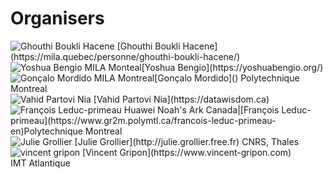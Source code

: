# Organisers


<div class="grid-container">
  <div class="column">
   <img src="/orginisers_pictures/UserImage.jpg" alt="Ghouthi Boukli Hacene"/>
    [Ghouthi Boukli Hacene](https://mila.quebec/personne/ghouthi-boukli-hacene/)
  </div>
  <div class="column">
   <img src="/orginisers_pictures/Yoshua_bengio.jpeg" alt="Yoshua Bengio" />
    MILA Monteal[Yoshua Bengio](https://yoshuabengio.org/)
  </div>
  <div class="column">
   <img src="/orginisers_pictures/goncalo.jpeg" alt="Gonçalo Mordido" />
    MILA Montreal[Gonçalo Mordido]() Polytechnique Montreal
  </div>
  <div class="column">
   <img src="/orginisers_pictures/vahid_photo.png" alt="Vahid Partovi Nia‬" />
   [Vahid Partovi Nia](https://datawisdom.ca)
  </div>
  <div class="column">
   <img src="/orginisers_pictures/leduc-primeau-francois.jpg" alt="François Leduc-primeau" />
    Huawei Noah's Ark Canada|[François Leduc-primeau](https://www.gr2m.polymtl.ca/francois-leduc-primeau-en)Polytechnique Montreal
  </div>
  <div class="column">
   <img src="/orginisers_pictures/JG1.jpg" alt="Julie Grollier" />
   [Julie Grollier](http://julie.grollier.free.fr)
   CNRS, Thales
  </div>
   <div class="column">
   <img src="/orginisers_pictures/vincent gripon.png" alt="vincent gripon" />
   [Vincent Gripon](https://www.vincent-gripon.com)<br />IMT Atlantique
  </div>
</div>


<!-- <img src="/orginisers_pictures/Yoshua_bengio.jpeg" alt="Yoshua Bengio" width="280"/><img src="/orginisers_pictures/goncalo.jpeg" alt="Gonçalo Mordido" width="225"/>

[Ghouthi Boukli Hacene](https://mila.quebec/personne/ghouthi-boukli-hacene/) MILA Monteal[Yoshua Bengio](https://yoshuabengio.org/) MILA Montreal[Gonçalo Mordido]() Polytechnique Montreal




|<img src="/orginisers_pictures/vahid_photo.png" alt="Vahid Partovi Nia‬" width="225"/>|<img src="/orginisers_pictures/leduc-primeau-francois.jpg" alt="François Leduc-primeau" width="225"/>|<img src="/orginisers_pictures/JG1.jpg" alt="Julie Grollier" width="225"/>|
|[Vahid Partovi Nia](https://datawisdom.ca)<br />Huawei Noah's Ark Canada|[François Leduc-primeau](https://www.gr2m.polymtl.ca/francois-leduc-primeau-en)<br />Polytechnique Montreal|[Julie Grollier](http://julie.grollier.free.fr)<br />CNRS, Thales|



|<img src="/orginisers_pictures/vincent gripon.png" alt="vincent gripon" width="225"/>|
[Vincent Gripon](https://www.vincent-gripon.com)<br />IMT Atlantique|


<img src="/orginisers_pictures/UserImage.jpg" alt="Ghouthi Boukli Hacene" width="190"/><img src="/orginisers_pictures/Yoshua_bengio.jpeg" alt="Yoshua Bengio" width="280"/><img src="/orginisers_pictures/goncalo.jpeg" alt="Gonçalo Mordido" width="225"/>

[Ghouthi Boukli Hacene](https://mila.quebec/personne/ghouthi-boukli-hacene/) MILA Monteal[Yoshua Bengio](https://yoshuabengio.org/) MILA Montreal[Gonçalo Mordido]() Polytechnique Montreal




|<img src="/orginisers_pictures/vahid_photo.png" alt="Vahid Partovi Nia‬" width="225"/>|<img src="/orginisers_pictures/leduc-primeau-francois.jpg" alt="François Leduc-primeau" width="225"/>|<img src="/orginisers_pictures/JG1.jpg" alt="Julie Grollier" width="225"/>|
|[Vahid Partovi Nia](https://datawisdom.ca)<br />Huawei Noah's Ark Canada|[François Leduc-primeau](https://www.gr2m.polymtl.ca/francois-leduc-primeau-en)<br />Polytechnique Montreal|[Julie Grollier](http://julie.grollier.free.fr)<br />CNRS, Thales|



|<img src="/orginisers_pictures/VG.png" alt="vincent gripon" width="225"/>|
[Vincent Gripon](https://www.vincent-gripon.com)<br />IMT Atlantique|
-->
